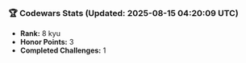### 🏆 Codewars Stats (Updated: 2025-08-15 04:20:09 UTC)

- **Rank:** 8 kyu
- **Honor Points:** 3
- **Completed Challenges:** 1

